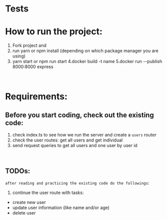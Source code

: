 # Tests



# How to run the project:
1. Fork project and
2. run yarn or npm install (depending on which package manager you are using)
3. yarn start or npm run start
4.docker build -t name 
5.docker run --publish 8000:8000 express

<br>

# Requirements:

## Before you start coding, check out the existing code:
1. check index.ts to see how we run the server and create a `users` router
2. check the user routes: get all users and get individual
3. send request queries to get all users and one user by user id

<br>

## TODOs:
`after reading and practicing the existing code do the followings`:
1. continue the user route with tasks:
  * create new user
  * update user information (like name and/or age)
  * delete user


